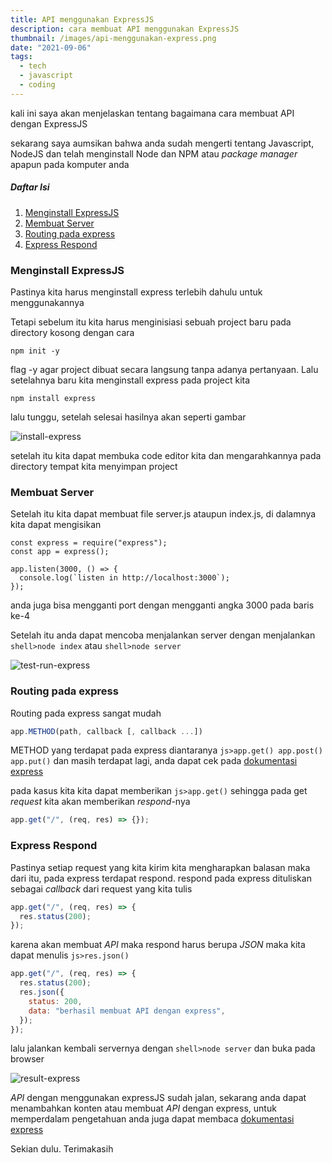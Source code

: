 ```yaml
---
title: API menggunakan ExpressJS
description: cara membuat API menggunakan ExpressJS
thumbnail: /images/api-menggunakan-express.png
date: "2021-09-06"
tags:
  - tech
  - javascript
  - coding
---
```


kali ini saya akan menjelaskan tentang bagaimana cara membuat API dengan ExpressJS

sekarang saya aumsikan bahwa anda sudah mengerti tentang Javascript, NodeJS dan telah menginstall Node dan NPM atau _package manager_ apapun pada komputer anda

##### Daftar Isi

1. [Menginstall ExpressJS](#installation-express "Menginstall ExpressJS")
2. [Membuat Server](#making-server "Membuat Server")
3. [Routing pada express](#express-routing "Routing pada express")
4. [Express Respond](#express-respond "Express Respond")

<h3 id="installation-express">Menginstall ExpressJS</h3>

Pastinya kita harus menginstall express terlebih dahulu untuk menggunakannya

Tetapi sebelum itu kita harus menginisiasi sebuah project baru pada directory kosong dengan cara

```shell
npm init -y
```

flag -y agar project dibuat secara langsung tanpa adanya pertanyaan. Lalu setelahnya baru kita menginstall express pada project kita

```shell
npm install express
```

lalu tunggu, setelah selesai hasilnya akan seperti gambar

![install-express](/images/install-express-api.jpg "install-express")

setelah itu kita dapat membuka code editor kita dan mengarahkannya pada directory tempat kita menyimpan project

<h3 id="making-server">Membuat Server</h3>

Setelah itu kita dapat membuat file server.js ataupun index.js, di dalamnya kita dapat mengisikan

```js{numberLines:true}
const express = require("express");
const app = express();

app.listen(3000, () => {
  console.log(`listen in http://localhost:3000`);
});
```

anda juga bisa mengganti port dengan mengganti angka 3000 pada baris ke-4

Setelah itu anda dapat mencoba menjalankan server dengan menjalankan `shell>node index` atau `shell>node server`

![test-run-express](/images/test-run-express-api.jpg "test-run-express")

<h3 id="express-routing">Routing pada express</h3>

Routing pada express sangat mudah

```js
app.METHOD(path, callback [, callback ...])
```

METHOD yang terdapat pada express diantaranya `js>app.get() app.post() app.put()` dan masih terdapat lagi, anda dapat cek pada [dokumentasi express](https://expressjs.com/ "expressJS")

pada kasus kita kita dapat memberikan `js>app.get()` sehingga pada get _request_ kita akan memberikan _respond_-nya

```js
app.get("/", (req, res) => {});
```

<h3 id="express-respond">Express Respond</h3>

Pastinya setiap request yang kita kirim kita mengharapkan balasan maka dari itu, pada express terdapat respond. respond pada express dituliskan sebagai _callback_ dari request yang kita tulis

```js
app.get("/", (req, res) => {
  res.status(200);
});
```

karena akan membuat _API_ maka respond harus berupa _JSON_ maka kita dapat menulis `js>res.json()`

```js
app.get("/", (req, res) => {
  res.status(200);
  res.json({
    status: 200,
    data: "berhasil membuat API dengan express",
  });
});
```

lalu jalankan kembali servernya dengan `shell>node server` dan buka pada browser

![result-express](/images/result-express-api.png "result-express")

_API_ dengan menggunakan expressJS sudah jalan, sekarang anda dapat menambahkan konten atau membuat _API_ dengan express, untuk memperdalam pengetahuan anda juga dapat membaca [dokumentasi express](https://expressjs.com/ "expressJS")

Sekian dulu. Terimakasih
